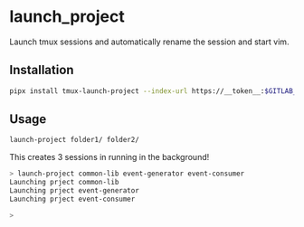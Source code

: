 # launch_project

Launch tmux sessions and automatically rename the session and start vim.

## Installation

````bash
pipx install tmux-launch-project --index-url https://__token__:$GITLAB_TOKEN@gitlab.slayhouse.net/api/v4/projects/75/packages/pypi/simple```
````

## Usage

```bash
launch-project folder1/ folder2/
```

This creates 3 sessions in running in the background!

```bash
> launch-project common-lib event-generator event-consumer
Launching prject common-lib
Launching prject event-generator
Launching prject event-consumer

>
```
